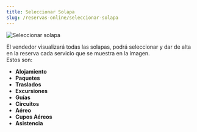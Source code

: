 ```yaml
---
title: Seleccionar Solapa
slug: /reservas-online/seleccionar-solapa
---
```


![Seleccionar solapa](/img/reservas-online/solapas.png)

El vendedor visualizará todas las solapas, podrá seleccionar y dar de alta en la reserva cada servicio que se muestra en la imagen.  
Estos son:
- **Alojamiento** 
- **Paquetes**
- **Traslados**
- **Excursiones** 
- **Guías**
- **Circuitos**
- **Aéreo**
- **Cupos Aéreos**  
- **Asistencia**

